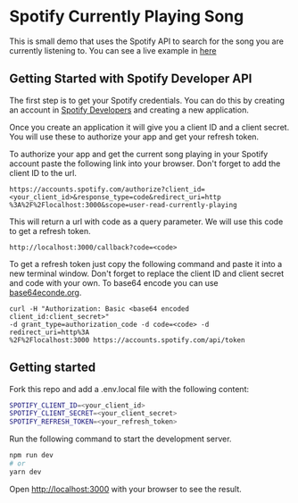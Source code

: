 # Spotify Currently Playing Song

This is small demo that uses the Spotify API to search for the song you are currently listening to.
You can see a live example in [here](https://vercel)

## Getting Started with Spotify Developer API

The first step is to get your Spotify credentials. You can do this by creating an account in [Spotify Developers](https://developer.spotify.com/dashboard/applications) and creating a new application.

Once you create an application it will give you a client ID and a client secret. You will use these to authorize your app and get your refresh token.

To authorize your app and get the current song playing in your Spotify account paste the following link into your browser. Don't forget to add the client ID to the url.

```
https://accounts.spotify.com/authorize?client_id=<your_client_id>&response_type=code&redirect_uri=http
%3A%2F%2Flocalhost:3000&scope=user-read-currently-playing
```

This will return a url with code as a query parameter. We will use this code to get a refresh token.

```
http://localhost:3000/callback?code=<code>
```

To get a refresh token just copy the following command and paste it into a new terminal window. Don't forget to replace the client ID and client secret and code with your own. To base64 encode you can use [base64econde.org](https://www.base64encode.org/).

```
curl -H "Authorization: Basic <base64 encoded client_id:client_secret>"
-d grant_type=authorization_code -d code=<code> -d redirect_uri=http%3A
%2F%2Flocalhost:3000 https://accounts.spotify.com/api/token
```

## Getting started

Fork this repo and add a .env.local file with the following content:

```bash
SPOTIFY_CLIENT_ID=<your_client_id>
SPOTIFY_CLIENT_SECRET=<your_client_secret>
SPOTIFY_REFRESH_TOKEN=<your_refresh_token>
```

Run the following command to start the development server.

```bash
npm run dev
# or
yarn dev
```

Open [http://localhost:3000](http://localhost:3000) with your browser to see the result.
